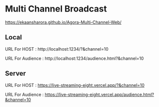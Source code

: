 # Multi Channel Broadcast

https://ekaansharora.github.io/Agora-Multi-Channel-Web/


## Local 
URL For HOST : http://localhost:1234/?&channel=10

URL For Audience : http://localhost:1234/audience.html?&channel=10





## Server
URL For HOST : https://live-streaming-eight.vercel.app/?&channel=10

URL For Audience : https://live-streaming-eight.vercel.app/audience.html?&channel=10
